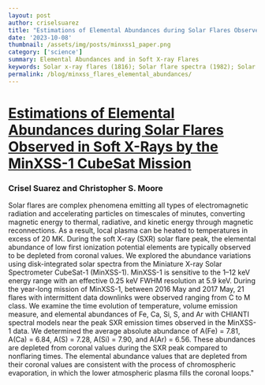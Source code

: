 ```yaml
---
layout: post
author: criselsuarez
title: "Estimations of Elemental Abundances during Solar Flares Observed in Soft X-Rays by the MinXSS-1 CubeSat Mission"
date: '2023-10-08' 
thumbnail: /assets/img/posts/minxss1_paper.png
category: ['science']
summary: Elemental Abundances and in Soft X-ray Flares
keywords: Solar x-ray flares (1816); Solar flare spectra (1982); Solar abundances (1474)
permalink: /blog/minxss_flares_elemental_abundances/
---
```

# [Estimations of Elemental Abundances during Solar Flares Observed in Soft X-Rays by the MinXSS-1 CubeSat Mission](https://iopscience.iop.org/article/10.3847/1538-4357/acf0c2)

### Crisel Suarez and Christopher S. Moore

Solar flares are complex phenomena emitting all types of electromagnetic radiation and accelerating particles on timescales of minutes, converting magnetic energy to thermal, radiative, and kinetic energy through magnetic reconnections. As a result, local plasma can be heated to temperatures in excess of 20 MK. During the soft X-ray (SXR) solar flare peak, the elemental abundance of low first ionization potential elements are typically observed to be depleted from coronal values. We explored the abundance variations using disk-integrated solar spectra from the Miniature X-ray Solar Spectrometer CubeSat-1 (MinXSS-1). MinXSS-1 is sensitive to the 1–12 keV energy range with an effective 0.25 keV FWHM resolution at 5.9 keV. During the year-long mission of MinXSS-1, between 2016 May and 2017 May, 21 flares with intermittent data downlinks were observed ranging from C to M class. We examine the time evolution of temperature, volume emission measure, and elemental abundances of Fe, Ca, Si, S, and Ar with CHIANTI spectral models near the peak SXR emission times observed in the MinXSS-1 data. We determined the average absolute abundance of A(Fe) = 7.81, A(Ca) = 6.84, A(S) = 7.28, A(Si) = 7.90, and A(Ar) = 6.56. These abundances are depleted from coronal values during the SXR peak compared to nonflaring times. The elemental abundance values that are depleted from their coronal values are consistent with the process of chromospheric evaporation, in which the lower atmospheric plasma fills the coronal loops."
